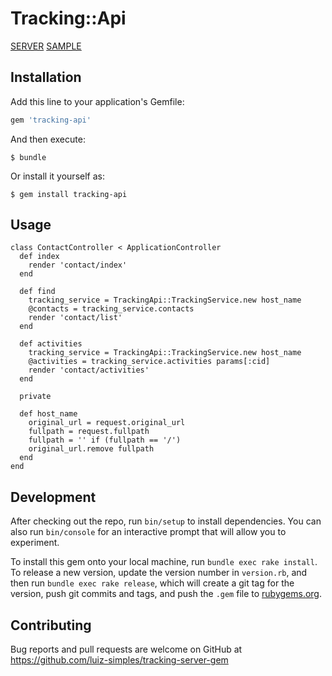 # Tracking::Api

[SERVER](https://tracking-server.herokuapp.com/)
[SAMPLE](https://tracking-pages.herokuapp.com/)

## Installation

Add this line to your application's Gemfile:

```ruby
gem 'tracking-api'
```

And then execute:

    $ bundle

Or install it yourself as:

    $ gem install tracking-api

## Usage

```
class ContactController < ApplicationController
  def index
    render 'contact/index'
  end

  def find
    tracking_service = TrackingApi::TrackingService.new host_name
    @contacts = tracking_service.contacts
    render 'contact/list'
  end

  def activities
    tracking_service = TrackingApi::TrackingService.new host_name
    @activities = tracking_service.activities params[:cid]
    render 'contact/activities'
  end

  private

  def host_name
    original_url = request.original_url
    fullpath = request.fullpath
    fullpath = '' if (fullpath == '/')
    original_url.remove fullpath
  end
end
```

## Development

After checking out the repo, run `bin/setup` to install dependencies. You can also run `bin/console` for an interactive prompt that will allow you to experiment.

To install this gem onto your local machine, run `bundle exec rake install`. To release a new version, update the version number in `version.rb`, and then run `bundle exec rake release`, which will create a git tag for the version, push git commits and tags, and push the `.gem` file to [rubygems.org](https://rubygems.org).

## Contributing

Bug reports and pull requests are welcome on GitHub at https://github.com/luiz-simples/tracking-server-gem
